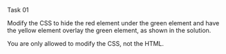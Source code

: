Task 01

Modify the CSS to hide the red element under the green element and have the yellow element overlay the green element, as shown in the solution.

You are only allowed to modify the CSS, not the HTML.


